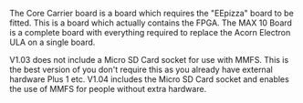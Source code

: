 The Core Carrier board is a board which requires the "EEpizza" board to be fitted. This is a board which actually contains the FPGA.
The MAX 10 Board is a complete board with everything required to replace the Acorn Electron ULA on a single board.

V1.03 does not include a Micro SD Card socket for use with MMFS. This is the best version of you don't require this as you already have external hardware Plus 1 etc.
V1.04 includes the Micro SD Card socket and enables the use of MMFS for people without extra hardware.
